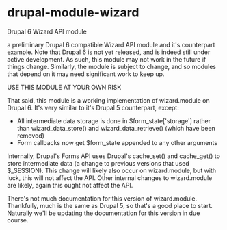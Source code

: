 # drupal-module-wizard
Drupal 6 Wizard API module

a preliminary Drupal 6 compatible Wizard API module and it's counterpart example. Note that Drupal 6 is not yet released, and is indeed still under active development. As such, this module may not work in the future if things change. Similarly, the module is subject to change, and so modules that depend on it may need significant work to keep up.

USE THIS MODULE AT YOUR OWN RISK

That said, this module is a working implementation of wizard.module on Drupal 6. It's very similar to it's Drupal 5 counterpart, except:

- All intermediate data storage is done in $form_state['storage'] rather than wizard_data_store() and wizard_data_retrieve() (which have been removed)
- Form callbacks now get $form_state appended to any other arguments

Internally, Drupal's Forms API uses Drupal's cache_set() and cache_get() to store intermediate data (a change to previous versions that used $_SESSION). This change will likely also occur on wizard.module, but with luck, this will not affect the API. Other internal changes to wizard.module are likely, again this ought not affect the API.

There's not much documentation for this version of wizard.module. Thankfully, much is the same as Drupal 5, so that's a good place to start. Naturally we'll be updating the documentation for this version in due course.
